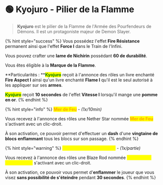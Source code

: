# 🟢 Kyojuro - Pilier de la Flamme

> **Kyojuro** est le pilier de la Flamme de l'Armée des Pourfendeurs de Démons. Il est un protagoniste majeur de Demon Slayer.

{% hint style="success" %}
Vous possédez l'effet **Fire Résistance** permanent ainsi que l'effet **Force I** dans le Train de l'Infini.

Vous pouvez crafter une **lame de Nichirin** possédant **60 de durabilité**.

Vous êtes éligible à la **Marque de la Flamme**.

**Particularités : **<mark style="color:green;">**Kyojuro**</mark> reçoit à l'annonce des rôles un livre enchanté **Fire Aspect I** ainsi qu'un livre enchanté **Flame I** qu'il est le seul autorisé à les appliquer sur ses **armes**.

<mark style="color:green;">**Kyojuro**</mark> reçoit **10 secondes** de l'effet **Vitesse I** lorsqu'il mange une **pomme en or**.
{% endhint %}

{% hint style="info" %}
<mark style="color:orange;">**Mer de Feu**</mark> - _(1x/10min)_

Vous recevez à l'annonce des rôles une Nether Star nommée <mark style="color:orange;">**Mer de Feu**</mark> s'activant avec un clic-droit.

À son activation, ce pouvoir permet d'effectuer un **dash** d'une **vingtaine de blocs** **enflammant** tous les blocs sur son passage.
{% endhint %}

{% hint style="warning" %}
<mark style="color:yellow;">**Malédiction des Flammes**</mark> - _(1x/partie)_

Vous recevez à l'annonce des rôles une Blaze Rod nommée <mark style="color:yellow;">**Malédiction des Flammes**</mark> s'activant avec un clic-droit.&#x20;

À son activation, ce pouvoir vous permet d'**enflammer** le joueur que vous visez **sans possibilité de s'éteindre** pendant **30 secondes**.
{% endhint %}
